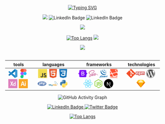 
<div id="badges"  align="center">

[![Typing SVG](https://readme-typing-svg.herokuapp.com?color=63CF15&lines=If+you+fail+to+plan+you+plan+to+fail)](https://git.io/typing-svg)
    
  </div>

<div id="badges"  align="center">
    
    
![](https://komarev.com/ghpvc/?username=Ahmed-dev-dragon)
    <img  src="https://img.shields.io/github/followers/jluisdeveloper?label=Follow" alt="LinkedIn Badge"/>
    <img src="https://img.shields.io/github/stars/jluisdeveloper?affiliations=OWNER%2CCOLLABORATOR" alt="LinkedIn Badge"/>
    
  </div>

<div id="header" align="center">
    <a href="yhttps://github.com/jluisdeveloper/">
  <img src="https://developers.giphy.com/branch/master/static/api-512d36c09662682717108a38bbb5c57d.gif" width="480"/>
       </a>
</div>


     
<div align="center">
   
   [![Top Langs](https://github-readme-stats.vercel.app/api/top-langs/?username=Ahmed-dev-dragon&layout=compact&hide=html,hack,css&theme=gotham)](https://github.com/Ahmed-dev-dragon) 
  <img  height=' 165px' src="https://github-readme-stats.vercel.app/api?username=jluisdeveloper&show_icons=true&theme=gotham&count_private=true">
</div>




<div align="center">
  <img src="https://github-profile-trophy.vercel.app/?username=jluisdeveloper&column=7&theme=onedark" />
</div>
<br>

 <div id='lojc' align="center">

| tools  | languages | frameworks  | technologies |   
|---|---|---|---|
|<div id='lojc' align="center"><img src="https://github.com/devicons/devicon/blob/master/icons/vscode/vscode-original.svg" title="" alt="J" width="30" height="30"/>&nbsp;<img src="https://github.com/devicons/devicon/blob/master/icons/figma/figma-original.svg" title="" alt="J" width="30" height="30"/>&nbsp;<img src="https://github.com/devicons/devicon/blob/master/icons/xd/xd-plain.svg" title="" alt="J" width="30" height="30"/>&nbsp;<img src="https://github.com/devicons/devicon/blob/master/icons/illustrator/illustrator-plain.svg" title="" alt="J" width="30" height="30"/>&nbsp;</div>|<div id='lojc' align="center"><img src="https://github.com/devicons/devicon/blob/master/icons/javascript/javascript-original.svg" title="" alt="J" width="30" height="30"/>&nbsp;<img src="https://github.com/devicons/devicon/blob/master/icons/html5/html5-original.svg" title="" alt="J" width="30" height="30"/>&nbsp;<img src="https://github.com/devicons/devicon/blob/master/icons/css3/css3-plain.svg" title="" alt="J" width="30" height="30"/>&nbsp;<img src="https://github.com/devicons/devicon/blob/master/icons/php/php-plain.svg" title="" alt="J" width="30" height="30"/>&nbsp; <img src="https://github.com/devicons/devicon/blob/master/icons/mysql/mysql-original-wordmark.svg" title="" alt="J" width="30" height="30"/>&nbsp;<img src="https://github.com/devicons/devicon/blob/master/icons/python/python-original.svg" title="" alt="J" width="30" height="30"/>&nbsp;</div>|<div id='lojc' align="center"><img src="https://github.com/devicons/devicon/blob/master/icons/bootstrap/bootstrap-original.svg" title="" alt="J" width="30" height="30"/>&nbsp;<img src="https://github.com/devicons/devicon/blob/master/icons/sass/sass-original.svg" title="" alt="J" width="30" height="30"/>&nbsp;<img src="https://github.com/devicons/devicon/blob/master/icons/jquery/jquery-plain-wordmark.svg" title="" alt="J" width="30" height="30"/>&nbsp;<img src="https://github.com/devicons/devicon/blob/master/icons/laravel/laravel-plain-wordmark.svg" title="" alt="J" width="30" height="30"/>&nbsp;<img src="https://github.com/devicons/devicon/blob/master/icons/react/react-original.svg" title="" alt="J" width="30" height="30"/>&nbsp;<img src="https://github.com/devicons/devicon/blob/master/icons/nodejs/nodejs-original.svg" title="" alt="J" width="30" height="30"/>&nbsp;<img src="https://github.com/devicons/devicon/blob/master/icons/nextjs/nextjs-original.svg" title="" alt="J" width="30" height="30"/>&nbsp;</div>|<div id='lojc' align="center"><img src="https://github.com/devicons/devicon/blob/master/icons/git/git-original.svg" title="" alt="J" width="30" height="30"/><img src="https://github.com/devicons/devicon/blob/master/icons/npm/npm-original-wordmark.svg" title="" alt="J" width="30" height="30"/>&nbsp;<img src="https://github.com/devicons/devicon/blob/master/icons/wordpress/wordpress-plain.svg" title="" alt="J" width="30" height="30"/>&nbsp;<img src="https://github.com/devicons/devicon/blob/master/icons/sketch/sketch-original.svg" title="" alt="J" width="30" height="30"/>&nbsp;</div></div>|   
  
  
  

  
 
  
  

  
  
  


  
  


 
 
 
 
 
 
 
 
 

 
 
 
 
 
 
 
 
 
 
 
 
 
 




<div id="badges"  align="center">

![GitHub Activity Graph](https://activity-graph.herokuapp.com/graph?username=jluisdeveloper&bg_color=333333&color=00ffff&line=00ffff&point=ffffff&area=true&hide_border=false)

</div>





 
<div id="badges"  align="center">
  <a href="https://www.linkedin.com/in/jorge-huanca-15625b163/">
    <img src="https://img.shields.io/badge/LinkedIn-blue?style=for-the-badge&logo=linkedin&logoColor=white" alt="LinkedIn Badge"/>
  </a>
  <a href="https://github.com/jluisdeveloper/">
    <img src="https://img.shields.io/badge/reddit-red?style=for-the-badge&logo=reddit&logoColor=white" alt="Twitter Badge"/>
  </a>
</div>




[![Top Langs](https://github-readme-stats.vercel.app/api/top-langs/?username=jluisdeveloper&layout=compact)](https://github.com/jluisdeveloper)
